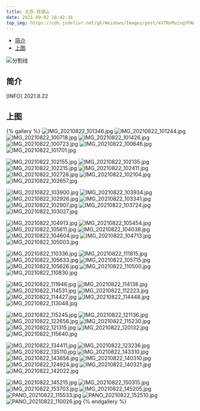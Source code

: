 ```yaml
---
title: 北京-百望山
date: 2021-09-02 18:42:34
top_img: https://cdn.jsdelivr.net/gh/Weidows/Images/post/4VTNxMuivqYPAWK.jpg
---
```


<!--
 * @?: *********************************************************************
 * @Author: Weidows
 * @LastEditors: Weidows
 * @LastEditTime: 2021-09-02 19:08:23
 * @FilePath: \Blog-private\source\gallery\Landscape\百望山.md
 * @Description:
 * @!: *********************************************************************
-->

- [简介](#简介)
- [上图](#上图)

![分割线](https://cdn.jsdelivr.net/gh/Weidows/Images/img/divider.png)

## 简介

[INFO] 2021.8.22

## 上图

{% gallery %}
![IMG_20210822_101346.jpg](https://cdn.jsdelivr.net/gh/Weidows/Images/post/4VTNxMuivqYPAWK.jpg)
![IMG_20210822_101244.jpg](https://cdn.jsdelivr.net/gh/Weidows/Images/post/j3ztFdxEnbufwi6.jpg)
![IMG_20210822_100718.jpg](https://cdn.jsdelivr.net/gh/Weidows/Images/post/AsdiKvlWEJGVxz4.jpg)
![IMG_20210822_101426.jpg](https://cdn.jsdelivr.net/gh/Weidows/Images/post/AeYmKBROW8Qhtrj.jpg)
![IMG_20210822_100723.jpg](https://cdn.jsdelivr.net/gh/Weidows/Images/post/WaTht2vciypzQBl.jpg)
![IMG_20210822_100846.jpg](https://cdn.jsdelivr.net/gh/Weidows/Images/post/P7ZdKMfoGkWw9Lp.jpg)
![IMG_20210822_101701.jpg](https://cdn.jsdelivr.net/gh/Weidows/Images/post/fvuYsHwyXnDZtBg.jpg)

![IMG_20210822_102155.jpg](https://cdn.jsdelivr.net/gh/Weidows/Images/post/CrE24H7TY9ypqKx.jpg)
![IMG_20210822_102135.jpg](https://cdn.jsdelivr.net/gh/Weidows/Images/post/wNaRsHqALcI68J2.jpg)
![IMG_20210822_102215.jpg](https://cdn.jsdelivr.net/gh/Weidows/Images/post/Jvi6ADPl13LNtIY.jpg)
![IMG_20210822_102411.jpg](https://cdn.jsdelivr.net/gh/Weidows/Images/post/1VgB2E4w8ik9ICq.jpg)
![IMG_20210822_102728.jpg](https://cdn.jsdelivr.net/gh/Weidows/Images/post/JKeAtQazvcOm8pP.jpg)
![IMG_20210822_102104.jpg](https://cdn.jsdelivr.net/gh/Weidows/Images/post/1BKY9A4cvzSTt73.jpg)
![IMG_20210822_102657.jpg](https://cdn.jsdelivr.net/gh/Weidows/Images/post/qLmEw1yGKWbjt5f.jpg)

![IMG_20210822_103900.jpg](https://cdn.jsdelivr.net/gh/Weidows/Images/post/zPVcgrsSOaFZ2BN.jpg)
![IMG_20210822_103934.jpg](https://cdn.jsdelivr.net/gh/Weidows/Images/post/H9qnsMZcW34LEzh.jpg)
![IMG_20210822_102926.jpg](https://cdn.jsdelivr.net/gh/Weidows/Images/post/CRwZFuXDvteE6iV.jpg)
![IMG_20210822_103341.jpg](https://cdn.jsdelivr.net/gh/Weidows/Images/post/vRNly2K7VzQ6HLW.jpg)
![IMG_20210822_102907.jpg](https://cdn.jsdelivr.net/gh/Weidows/Images/post/LB2tZfJVewCMiAI.jpg)
![IMG_20210822_103724.jpg](https://cdn.jsdelivr.net/gh/Weidows/Images/post/xMgkChRJ7I4dPea.jpg)
![IMG_20210822_103027.jpg](https://cdn.jsdelivr.net/gh/Weidows/Images/post/gBceitSPEnCzosY.jpg)

![IMG_20210822_104913.jpg](https://cdn.jsdelivr.net/gh/Weidows/Images/post/j5m9ktKZC8sW3l1.jpg)
![IMG_20210822_105454.jpg](https://cdn.jsdelivr.net/gh/Weidows/Images/post/ckOQHzG25JAfWT3.jpg)
![IMG_20210822_105611.jpg](https://cdn.jsdelivr.net/gh/Weidows/Images/post/UndyEA932K6uCgQ.jpg)
![IMG_20210822_104038.jpg](https://cdn.jsdelivr.net/gh/Weidows/Images/post/nFmqlz3bDxsyTr9.jpg)
![IMG_20210822_104604.jpg](https://cdn.jsdelivr.net/gh/Weidows/Images/post/8r7USaybjZe1mwY.jpg)
![IMG_20210822_104713.jpg](https://cdn.jsdelivr.net/gh/Weidows/Images/post/Ij4ylasgo3wkKDG.jpg)
![IMG_20210822_105003.jpg](https://cdn.jsdelivr.net/gh/Weidows/Images/post/vcliJCQHOyLk4es.jpg)

![IMG_20210822_110336.jpg](https://cdn.jsdelivr.net/gh/Weidows/Images/post/4ESX3JovgNrQTkD.jpg)
![IMG_20210822_111815.jpg](https://cdn.jsdelivr.net/gh/Weidows/Images/post/NGmR3qDvaihyPc8.jpg)
![IMG_20210822_105633.jpg](https://cdn.jsdelivr.net/gh/Weidows/Images/post/ELcQp2kZXwI8Trf.jpg)
![IMG_20210822_105715.jpg](https://cdn.jsdelivr.net/gh/Weidows/Images/post/u8mUHceVIgCbEKa.jpg)
![IMG_20210822_105626.jpg](https://cdn.jsdelivr.net/gh/Weidows/Images/post/SJ1DXmBUieHKlG8.jpg)
![IMG_20210822_110500.jpg](https://cdn.jsdelivr.net/gh/Weidows/Images/post/zH7irpnFmghku1Q.jpg)
![IMG_20210822_110830.jpg](https://cdn.jsdelivr.net/gh/Weidows/Images/post/qSY3RpoiQOkFE5y.jpg)

![IMG_20210822_111946.jpg](https://cdn.jsdelivr.net/gh/Weidows/Images/post/9OXLBjYiuG4SeTD.jpg)
![IMG_20210822_114138.jpg](https://cdn.jsdelivr.net/gh/Weidows/Images/post/93NLxt7o4w6hzaA.jpg)
![IMG_20210822_114531.jpg](https://cdn.jsdelivr.net/gh/Weidows/Images/post/bzmLGUMvZg5EjOq.jpg)
![IMG_20210822_112223.jpg](https://cdn.jsdelivr.net/gh/Weidows/Images/post/qsmuA9c2RlJWCSh.jpg)
![IMG_20210822_114427.jpg](https://cdn.jsdelivr.net/gh/Weidows/Images/post/2qEeORAxFJCst9a.jpg)
![IMG_20210822_114448.jpg](https://cdn.jsdelivr.net/gh/Weidows/Images/post/dVUcKkLbtiDQroY.jpg)
![IMG_20210822_113048.jpg](https://cdn.jsdelivr.net/gh/Weidows/Images/post/gzXWUQo2GFa8SMA.jpg)

![IMG_20210822_115245.jpg](https://cdn.jsdelivr.net/gh/Weidows/Images/post/l6gKzdbEGmvAJ3w.jpg)
![IMG_20210822_121136.jpg](https://cdn.jsdelivr.net/gh/Weidows/Images/post/1ESX9ghaQxmKuCR.jpg)
![IMG_20210822_122656.jpg](https://cdn.jsdelivr.net/gh/Weidows/Images/post/2IBFyW7bO5fhVkT.jpg)
![IMG_20210822_115230.jpg](https://cdn.jsdelivr.net/gh/Weidows/Images/post/5TlMzKOAoQre9hS.jpg)
![IMG_20210822_121315.jpg](https://cdn.jsdelivr.net/gh/Weidows/Images/post/cU2vXVwPil17s4G.jpg)
![IMG_20210822_120132.jpg](https://cdn.jsdelivr.net/gh/Weidows/Images/post/CDjGBblSqadKnXx.jpg)
![IMG_20210822_115640.jpg](https://cdn.jsdelivr.net/gh/Weidows/Images/post/VzsMYxmRFCSAeKQ.jpg)

![IMG_20210822_134411.jpg](https://cdn.jsdelivr.net/gh/Weidows/Images/post/mPtYDKrX9AQduci.jpg)
![IMG_20210822_123236.jpg](https://cdn.jsdelivr.net/gh/Weidows/Images/post/oHAY8M1pzkQUcTr.jpg)
![IMG_20210822_135110.jpg](https://cdn.jsdelivr.net/gh/Weidows/Images/post/vp2hxeWiZjfTEk5.jpg)
![IMG_20210822_143310.jpg](https://cdn.jsdelivr.net/gh/Weidows/Images/post/BrKGSxYOpdkfD3j.jpg)
![IMG_20210822_143656.jpg](https://cdn.jsdelivr.net/gh/Weidows/Images/post/bjdVDYvMGKLRr8x.jpg)
![IMG_20210822_140310.jpg](https://cdn.jsdelivr.net/gh/Weidows/Images/post/BOy1FYbksR3Im8E.jpg)
![IMG_20210822_124924.jpg](https://cdn.jsdelivr.net/gh/Weidows/Images/post/oDI2G7BNl5vr6A9.jpg)
![IMG_20210822_140321.jpg](https://cdn.jsdelivr.net/gh/Weidows/Images/post/btPvOVcYgQlLTos.jpg)
![IMG_20210822_142022.jpg](https://cdn.jsdelivr.net/gh/Weidows/Images/post/eBYbSJ1djRPqyQg.jpg)

![IMG_20210822_145215.jpg](https://cdn.jsdelivr.net/gh/Weidows/Images/post/pUMDdHw9TaQ4foh.jpg)
![IMG_20210822_150315.jpg](https://cdn.jsdelivr.net/gh/Weidows/Images/post/GHzZDhlbc3IqOnP.jpg)
![IMG_20210822_153703.jpg](https://cdn.jsdelivr.net/gh/Weidows/Images/post/MHN1DrdknCWGmLZ.jpg)
![IMG_20210822_145205.jpg](https://cdn.jsdelivr.net/gh/Weidows/Images/post/hxoEHtvLBieKsNb.jpg)
![PANO_20210822_115533.jpg](https://cdn.jsdelivr.net/gh/Weidows/Images/post/UdhOf5WN2MKFeuo.jpg)
![PANO_20210822_152510.jpg](https://cdn.jsdelivr.net/gh/Weidows/Images/post/wXaOCQAW9IrSiF3.jpg)
![PANO_20210822_110026.jpg](https://cdn.jsdelivr.net/gh/Weidows/Images/post/6lI59Kb8AWxSujF.jpg)
{% endgallery %}
